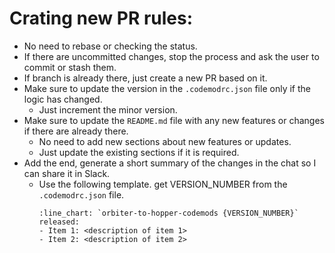 # Crating new PR rules:

- No need to rebase or checking the status.
- If there are uncommitted changes, stop the process and ask the user to commit or stash them.
- If branch is already there, just create a new PR based on it.
- Make sure to update the version in the `.codemodrc.json` file only if the logic has changed.
  - Just increment the minor version.
- Make sure to update the `README.md` file with any new features or changes if there are already there.
  - No need to add new sections about new features or updates.
  - Just update the existing sections if it is required.
- Add the end, generate a short summary of the changes in the chat so I can share it in Slack.
  - Use the following template. get VERSION_NUMBER from the `.codemodrc.json` file.
    ```
    :line_chart: `orbiter-to-hopper-codemods {VERSION_NUMBER}` released:
    - Item 1: <description of item 1>
    - Item 2: <description of item 2>
    ```
